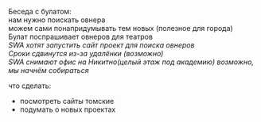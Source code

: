 Беседа с булатом:  
нам нужно поискать овнера  
можем сами понапридумывать тем новых (полезное для города)  
Булат поспрашивает овнеров для театров  
*SWA хотят запустить сайт проект для поиска овнеров*  
*Сроки сдвинутся из-за удалёнки (возможно)*  
*SWA cнимают офис на Никитно(целый этаж под академию) возможно, мы начнём собираться*  

что сделать:
+ посмотреть сайты томские
+ подумать о новых проектах
